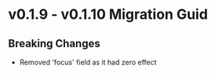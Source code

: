 # v0.1.9 - v0.1.10 Migration Guid

## Breaking Changes

- Removed 'focus' field as it had zero effect


